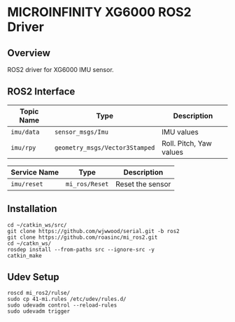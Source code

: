 MICROINFINITY XG6000 ROS2 Driver
===============================

Overview
--------

ROS2 driver for XG6000 IMU sensor.

ROS2 Interface
-----------

| Topic Name   | Type                             | Description             |
|--------------|----------------------------------|-------------------------|
| ``imu/data`` | ``sensor_msgs/Imu``              | IMU values              |
| ``imu/rpy``  | ``geometry_msgs/Vector3Stamped`` | Roll. Pitch, Yaw values |

| Service Name  | Type             | Description      |
|---------------|------------------|------------------|
| ``imu/reset`` | ``mi_ros/Reset`` | Reset the sensor |

Installation
------------

```
cd ~/catkin_ws/src/
git clone https://github.com/wjwwood/serial.git -b ros2
git clone https://github.com/roasinc/mi_ros2.git
cd ~/catkn_ws/
rosdep install --from-paths src --ignore-src -y
catkin_make
```

Udev Setup
----------

```
roscd mi_ros2/rulse/
sudo cp 41-mi.rules /etc/udev/rules.d/
sudo udevadm control --reload-rules
sudo udevadm trigger
```
